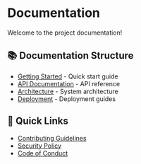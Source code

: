 # Documentation

Welcome to the project documentation!

## 📚 Documentation Structure

- [Getting Started](guides/getting-started.md) - Quick start guide
- [API Documentation](api/) - API reference
- [Architecture](architecture/) - System architecture
- [Deployment](deployment/) - Deployment guides

## 🎯 Quick Links

- [Contributing Guidelines](../CONTRIBUTING.md)
- [Security Policy](../SECURITY.md)
- [Code of Conduct](../CODE_OF_CONDUCT.md)
